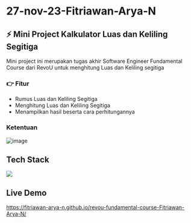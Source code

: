 # 27-nov-23-Fitriawan-Arya-N

## ⚡ Mini Project Kalkulator Luas dan Keliling Segitiga

Mini project ini merupakan tugas akhir Software Engineer Fundamental Course dari RevoU untuk menghitung Luas dan Keliling segitiga

### 👉 Fitur
- Rumus Luas dan Keliling Segitiga
- Menghitung Luas dan Keliling Segitiga
- Menampilkan hasil beserta cara perhitungannya

### Ketentuan
![image](https://github.com/Fitriawan-Arya-N/revou-fundamental-course-Fitriawan-Arya-N/assets/76588831/f6e61964-569a-45c4-8717-46c3652027dd)


## Tech Stack
<img src="https://skillicons.dev/icons?i=html,css,js">

## Live Demo
https://fitriawan-arya-n.github.io/revou-fundamental-course-Fitriawan-Arya-N/
